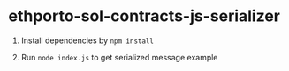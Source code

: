 # ethporto-sol-contracts-js-serializer

1. Install dependencies by ```npm install```

2. Run `node index.js` to get serialized message example
